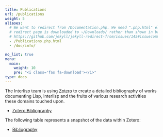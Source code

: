 ```yaml
---
title: Publications
url: /publications
weight: 5
aliases:
  # We want to redirect from /Documentation.php. We need ".php.html" else the
  # redirect page is downloaded to ~/Downloads/ rather than shown in browser. See:
  # https://github.com/jekyll/jekyll-redirect-from/issues/145#issuecomment-392277818
  - /Publications.php.html
  - /doc/info/

no_list: true
menu:
  main:
    weight: 10
    pre: "<i class='fas fa-download'></i>"
type: docs
---
```

The Interlisp team is using [Zotero](https://www.zotero.org/) to create a detailed bibliography of works documenting Lisp, Interlisp and the fruits of various research activities these domains touched upon.

* [Zotero Bibliography](/publications/zotero)

The following table represents a snapshot of the data within Zotero:
* [Bibliography](/publications/table)
